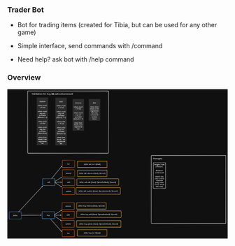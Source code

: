 ### Trader Bot

* Bot for trading items (created for Tibia, but can be used for any other game)

* Simple interface, send commands with /command

* Need help? ask bot with /help command

### Overview

![overview](./overview.png)